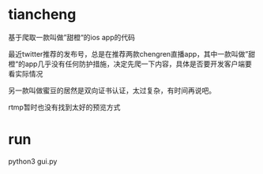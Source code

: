 # tiancheng
基于爬取一款叫做”甜橙“的ios app的代码

最近twitter推荐的发布号，总是在推荐两款chengren直播app，其中一款叫做”甜橙“的app几乎没有任何防护措施，决定先爬一下内容，具体是否要开发客户端要看实际情况

另一款叫做蜜豆的居然是双向证书认证，太过复杂，有时间再说吧。

rtmp暂时也没有找到太好的预览方式

# run
python3 gui.py
